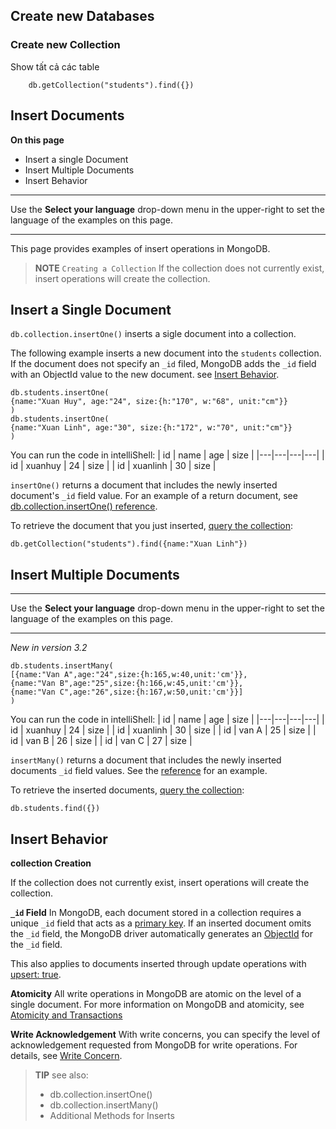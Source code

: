 ## Create new Databases
### Create new Collection

Show tất cả các table
```
    db.getCollection("students").find({})
```

## Insert Documents
**On this page**
- Insert a single Document
- Insert Multiple Documents
- Insert Behavior
---
Use the **Select your language** drop-down menu in the upper-right to set the language of the examples on this page.

---
This page provides examples of insert operations in MongoDB.

> 
> **NOTE**
> `Creating a Collection`
> If the collection does not currently exist, insert operations will create the collection.

## Insert a Single Document

`db.collection.insertOne()` inserts a sigle document into a collection.

The following example inserts a new document into the `students` collection. If the document does not specify an `_id` filed, MongoDB adds the `_id` field with an ObjectId value to the new document. see [Insert Behavior]().

```
db.students.insertOne(
{name:"Xuan Huy", age:"24", size:{h:"170", w:"68", unit:"cm"}}
)
db.students.insertOne(
{name:"Xuan Linh", age:"30", size:{h:"172", w:"70", unit:"cm"}}
)
```

You can run the code in intelliShell:
| id | name | age | size |
|---|---|---|---|
| id | xuanhuy | 24 | size |
| id | xuanlinh | 30 | size |

`insertOne()` returns a document that includes the newly inserted document's `_id` field value. For an example of a return document, see [db.collection.insertOne() reference]().

To retrieve the document that you just inserted, [query the collection]():

```
db.getCollection("students").find({name:"Xuan Linh"})
```

## Insert Multiple Documents
---
Use the **Select your language** drop-down menu in the upper-right to set the language of the examples on this page.

---
*New in version 3.2*
```
db.students.insertMany(
[{name:"Van A",age:"24",size:{h:165,w:40,unit:'cm'}},
{name:"Van B",age:"25",size:{h:166,w:45,unit:'cm'}},
{name:"Van C",age:"26",size:{h:167,w:50,unit:'cm'}}]
)
```
You can run the code in intelliShell:
| id | name | age | size |
|---|---|---|---|
| id | xuanhuy | 24 | size |
| id | xuanlinh | 30 | size |
| id | van A | 25 | size |
| id | van B | 26 | size |
| id | van C | 27 | size |

`insertMany()` returns a document that includes the newly inserted documents `_id` field values. See the [reference]() for an example.

To retrieve the inserted documents, [query the collection]():

```
db.students.find({})
```
## Insert Behavior
**collection Creation**

If the collection does not currently exist, insert operations will create the collection.

**`_id` Field**
In MongoDB, each document stored in a collection requires a unique `_id` field that acts as a [primary key](). If an inserted document omits the `_id` field, the MongoDB driver automatically generates an [ObjectId]() for the `_id` field.

This also applies to documents inserted through update operations with [upsert: true]().

**Atomicity**
All write operations in MongoDB are atomic on the level of a single document. For more information on MongoDB and atomicity, see [Atomicity and Transactions]()

**Write Acknowledgement**
With write concerns, you can specify the level of acknowledgement requested from MongoDB for write operations. For details, see [Write Concern]().

> **TIP**
> see also:
>
>- db.collection.insertOne()
>- db.collection.insertMany()
>- Additional Methods for Inserts